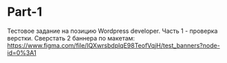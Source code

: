 # Part-1
Тестовое задание на позицию Wordpress developer.   Часть 1 - проверка верстки. Сверстать 2 баннера по макетам: https://www.figma.com/file/IQXwrsbdplqE98TeofVqjH/test_banners?node-id=0%3A1
